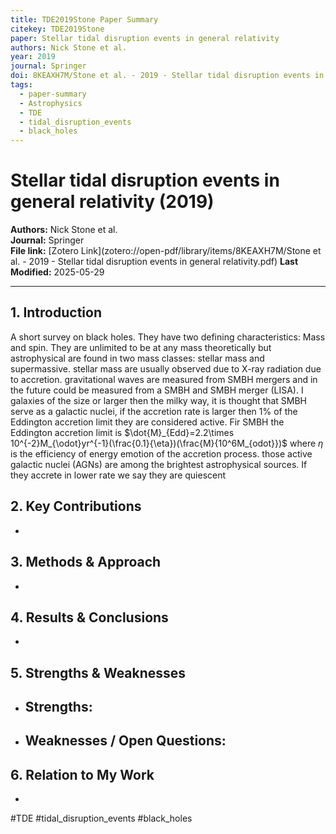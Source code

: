 ```yaml
---
title: TDE2019Stone Paper Summary
citekey: TDE2019Stone
paper: Stellar tidal disruption events in general relativity
authors: Nick Stone et al.
year: 2019
journal: Springer
doi: 8KEAXH7M/Stone et al. - 2019 - Stellar tidal disruption events in general relativity.pdf
tags:
  - paper-summary
  - Astrophysics
  - TDE
  - tidal_disruption_events
  - black_holes
---
```


# Stellar tidal disruption events in general relativity (2019)  
**Authors:** Nick Stone et al.  
**Journal:** Springer  
**File link:** [Zotero Link](zotero://open-pdf/library/items/8KEAXH7M/Stone et al. - 2019 - Stellar tidal disruption events in general relativity.pdf) 
**Last Modified:**  2025-05-29

---

## 1. Introduction
A short survey on black holes. They have two defining characteristics: Mass and spin. They are unlimited to be at any mass theoretically but astrophysical are found in two mass classes: stellar mass and supermassive. stellar mass are usually observed due to X-ray radiation due to accretion. gravitational waves are measured from SMBH mergers and in the future could be measured from a SMBH and SMBH merger (LISA).
I galaxies of the size or larger then the milky way, it is thought that SMBH serve as a galactic nuclei, if the accretion rate is larger then 1% of the Eddington accretion limit they are considered active.
Fir SMBH the Eddington accretion limit is $\dot{M}_{Edd}=2.2\times 10^{-2}M_{\odot}yr^{-1}(\frac{0.1}{\eta})(\frac{M}{10^6M_{odot}})$ 
where $\eta$ is the efficiency of energy emotion of the accretion process.
those active galactic nuclei (AGNs) are among the brightest astrophysical sources.
If they accrete in lower rate we say they are quiescent



## 2. Key Contributions
- 

## 3. Methods & Approach
- 

## 4. Results & Conclusions
- 

## 5. Strengths & Weaknesses
- **Strengths:**  
  -  
- **Weaknesses / Open Questions:**  
  -  

## 6. Relation to My Work
- 
#TDE
#tidal_disruption_events
#black_holes